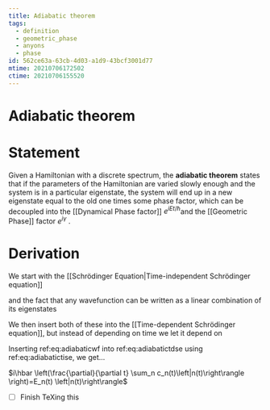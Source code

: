 ```yaml
---
title: Adiabatic theorem
tags:
  - definition
  - geometric_phase
  - anyons
  - phase
id: 562ce63a-63cb-4d03-a1d9-43bcf3001d77
mtime: 20210706172502
ctime: 20210706155520
---
```


# Adiabatic theorem

# Statement

Given a Hamiltonian with a discrete spectrum, the **adiabatic theorem** states that if the parameters of the Hamiltonian are varied slowly enough and the system is in a particular eigenstate, the system will end up in a new eigenstate equal to the old one times some phase factor, which can be decoupled into the [[Dynamical Phase factor]] $e^{iEt/\hbar}$and the [[Geometric Phase]] factor $e^{i\gamma}$ .

# Derivation

We start with the [[Schrödinger Equation|Time-independent Schrödinger equation]]

and the fact that any wavefunction can be written as a linear combination of its eigenstates

We then insert both of these into the [[Time-dependent Schrödinger equation]], but instead of depending on time we let it depend on

Inserting ref:eq:adiabaticwf into ref:eq:adiabatictdse using ref:eq:adiabatictise, we get...

$i\hbar \left(\frac{\partial}{\partial t} \sum_n c_n(t)\left|n(t)\right\rangle \right)=E_n(t) \left|n(t)\right\rangle$

- [ ] Finish TeXing this
